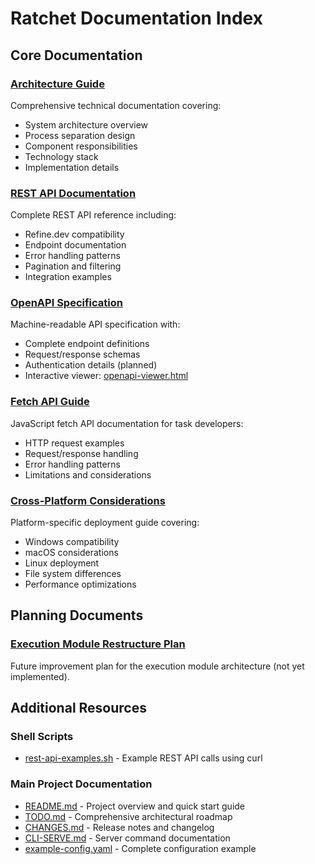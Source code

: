 # Ratchet Documentation Index

## Core Documentation

### [Architecture Guide](ARCHITECTURE.md)
Comprehensive technical documentation covering:
- System architecture overview
- Process separation design
- Component responsibilities
- Technology stack
- Implementation details

### [REST API Documentation](REST_API_README.md)
Complete REST API reference including:
- Refine.dev compatibility
- Endpoint documentation
- Error handling patterns
- Pagination and filtering
- Integration examples

### [OpenAPI Specification](openapi.yaml)
Machine-readable API specification with:
- Complete endpoint definitions
- Request/response schemas
- Authentication details (planned)
- Interactive viewer: [openapi-viewer.html](openapi-viewer.html)

### [Fetch API Guide](FETCH_API.md)
JavaScript fetch API documentation for task developers:
- HTTP request examples
- Request/response handling
- Error handling patterns
- Limitations and considerations

### [Cross-Platform Considerations](CROSS-PLATFORM-CONSIDERATIONS.md)
Platform-specific deployment guide covering:
- Windows compatibility
- macOS considerations
- Linux deployment
- File system differences
- Performance optimizations

## Planning Documents

### [Execution Module Restructure Plan](plans/EXECUTION_RESTRUCTURE_PLAN.md)
Future improvement plan for the execution module architecture (not yet implemented).

## Additional Resources

### Shell Scripts
- [rest-api-examples.sh](rest-api-examples.sh) - Example REST API calls using curl

### Main Project Documentation
- [README.md](../README.md) - Project overview and quick start guide
- [TODO.md](../TODO.md) - Comprehensive architectural roadmap
- [CHANGES.md](../CHANGES.md) - Release notes and changelog
- [CLI-SERVE.md](../CLI-SERVE.md) - Server command documentation
- [example-config.yaml](../example-config.yaml) - Complete configuration example